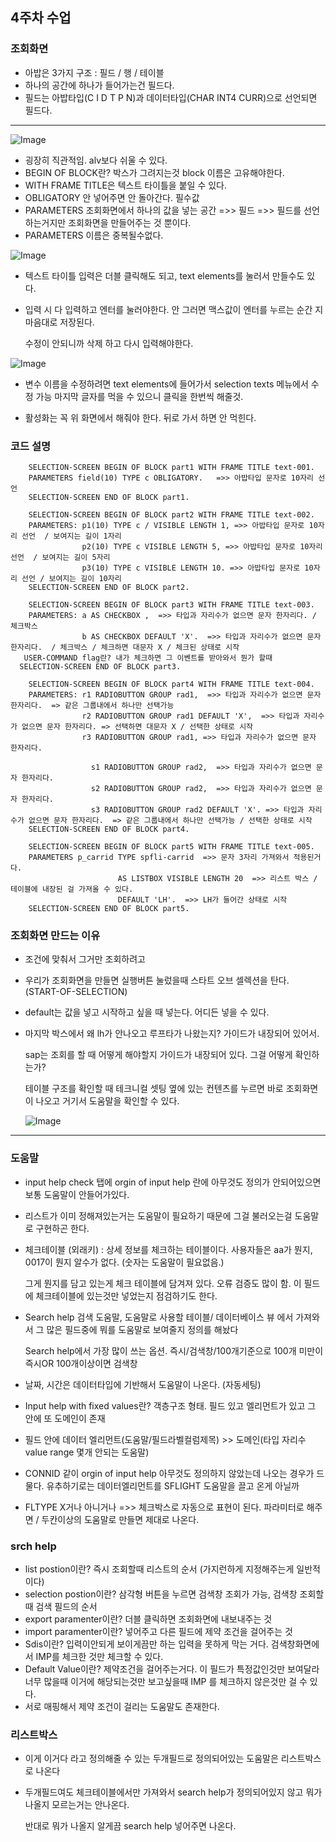 ## 4주차 수업


### 조회화면

- 아밥은 3가지 구조 : 필드 / 행 / 테이블
- 하나의 공간에 하나가 들어가는건 필드다.
- 필드는 아밥타입(C I D T P N)과 데이터타입(CHAR INT4 CURR)으로 선언되면 필드다.

*****

![Image](https://github.com/user-attachments/assets/96237d48-c671-4a9e-b596-ec8d39f69e22)


- 굉장히 직관적임. alv보다 쉬울 수 있다.
- BEGIN OF BLOCK란? 박스가 그려지는것 block 이름은 고유해야한다.
- WITH FRAME TITLE은 텍스트 타이틀을 붙일 수 있다.
- OBLIGATORY 안 넣어주면 안 돌아간다. 필수값
- PARAMETERS 조회화면에서 하나의 값을 넣는 공간  =>> 필드 =>> 필드를 선언하는거지만 조회화면을 만들어주는 것 뿐이다.
- PARAMETERS 이름은 중복될수없다.

![Image](https://github.com/user-attachments/assets/b8ece48f-8941-4010-8a1e-07c5e9849724)

- 텍스트 타이틀 입력은 더블 클릭해도 되고, text elements를 눌러서 만들수도 있다.
- 입력 시 다 입력하고 엔터를 눌러야한다. 안 그러면 맥스값이 엔터를 누르는 순간 지 마음대로 저장된다.
  
  수정이 안되니까 삭제 하고 다시 입력해야한다.

![Image](https://github.com/user-attachments/assets/ea482077-e84b-414c-9e36-8792f8c1c8ee)

- 변수 이름을 수정하려면 text elements에 들어가서 selection texts 메뉴에서 수정 가능
    마지막 글자를 먹을 수 있으니 클릭을 한번씩 해줄것.

- 활성화는 꼭 위 화면에서 해줘야 한다. 뒤로 가서 하면 안 먹힌다.

### 코드 설명
        SELECTION-SCREEN BEGIN OF BLOCK part1 WITH FRAME TITLE text-001.
        PARAMETERS field(10) TYPE c OBLIGATORY.   =>> 아밥타입 문자로 10자리 선언
        SELECTION-SCREEN END OF BLOCK part1.

        SELECTION-SCREEN BEGIN OF BLOCK part2 WITH FRAME TITLE text-002.
        PARAMETERS: p1(10) TYPE c / VISIBLE LENGTH 1, =>> 아밥타입 문자로 10자리 선언  / 보여지는 길이 1자리
                    p2(10) TYPE c VISIBLE LENGTH 5, =>> 아밥타입 문자로 10자리 선언  / 보여지는 길이 5자리
                    p3(10) TYPE c VISIBLE LENGTH 10. =>> 아밥타입 문자로 10자리 선언 / 보여지는 길이 10자리
        SELECTION-SCREEN END OF BLOCK part2.

        SELECTION-SCREEN BEGIN OF BLOCK part3 WITH FRAME TITLE text-003.
        PARAMETERS: a AS CHECKBOX ,  =>> 타입과 자리수가 없으면 문자 한자리다. / 체크박스
                    b AS CHECKBOX DEFAULT 'X'.  =>> 타입과 자리수가 없으면 문자 한자리다.  / 체크박스 / 체크하면 대문자 X / 체크된 상태로 시작
       USER-COMMAND flag란? 내가 체크하면 그 이벤트를 받아와서 뭔가 할때 
      SELECTION-SCREEN END OF BLOCK part3.

        SELECTION-SCREEN BEGIN OF BLOCK part4 WITH FRAME TITLE text-004.
        PARAMETERS: r1 RADIOBUTTON GROUP rad1,  =>> 타입과 자리수가 없으면 문자 한자리다.  => 같은 그룹내에서 하나만 선택가능
                    r2 RADIOBUTTON GROUP rad1 DEFAULT 'X',  =>> 타입과 자리수가 없으면 문자 한자리다. => 선택하면 대문자 X / 선택한 상태로 시작
                    r3 RADIOBUTTON GROUP rad1, =>> 타입과 자리수가 없으면 문자 한자리다. 

                      s1 RADIOBUTTON GROUP rad2,  =>> 타입과 자리수가 없으면 문자 한자리다. 
                      s2 RADIOBUTTON GROUP rad2,  =>> 타입과 자리수가 없으면 문자 한자리다. 
                      s3 RADIOBUTTON GROUP rad2 DEFAULT 'X'. =>> 타입과 자리수가 없으면 문자 한자리다.  => 같은 그룹내에서 하나만 선택가능 / 선택한 상태로 시작
        SELECTION-SCREEN END OF BLOCK part4.

        SELECTION-SCREEN BEGIN OF BLOCK part5 WITH FRAME TITLE text-005.
        PARAMETERS p_carrid TYPE spfli-carrid  =>> 문자 3자리 가져와서 적용된거다.
                            AS LISTBOX VISIBLE LENGTH 20  =>> 리스트 박스 / 테이블에 내장된 걸 가져올 수 있다.
                            DEFAULT 'LH'.  =>> LH가 들어간 상태로 시작
        SELECTION-SCREEN END OF BLOCK part5.


### 조회화면 만드는 이유

- 조건에 맞춰서 그거만 조회하려고
- 우리가 조회화면을 만들면 실행버튼 눌렀을때 스타트 오브 셀렉션을 탄다. (START-OF-SELECTION)
- default는 값을 넣고 시작하고 싶을 때 넣는다. 어디든 넣을 수 있다.
- 마지막 박스에서 왜 lh가 안나오고 루프타가 나왔는지? 가이드가 내장되어 있어서.

  sap는 조회를 할 때 어떻게 해야할지 가이드가 내장되어 있다. 그걸 어떻게 확인하는가?

  테이블 구조를 확인할 때 테크니컬 셋팅 옆에 있는 컨텐츠를 누르면 바로 조회화면이 나오고 거기서 도움말을 확인할 수 있다.

  ![Image](https://github.com/user-attachments/assets/76499e41-2687-4731-86fc-83518f59cdeb)

*****

### 도움말

- input help check 탭에 orgin of input help 란에 아무것도 정의가 안되어있으면 보통 도움말이 안들어가있다.
- 리스트가 이미 정해져있는거는 도움말이 필요하기 때문에 그걸 불러오는걸 도움말로 구현하곤 한다.
- 체크테이블 (외래키) : 상세 정보를 체크하는 테이블이다.
  사용자들은 aa가 뭔지, 0017이 뭔지 알수가 없다. (숫자는 도움말이 필요없음.) 

  그게 뭔지를 담고 있는게 체크 테이블에 담겨져 있다. 오류 검증도 많이 함. 이 필드에 체크테이블에 있는것만 넣었는지 점검하기도 한다.

- Search help 검색 도움말, 
  도움말로 사용할 테이블/ 데이터베이스 뷰 에서 가져와서 그 많은 필드중에 뭐를 도움말로 보여줄지 정의를 해놨다

  Search help에서 가장 많이 쓰는 옵션. 즉시/검색창/100개기준으로 100개 미만이 즉시OR 100개이상이면 검색창

- 날짜, 시간은 데이터타입에 기반해서 도움말이 나온다. (자동세팅)
- Input help with fixed values란? 객층구조 형태. 필드 있고 엘리먼트가 있고 그 안에 또 도메인이 존재
- 필드 안에 데이터 엘리먼트(도움말/필드라벨컬럼제목)  >> 도메인(타입 자리수 value range 몇개 안되는 도움말)
- CONNID 같이 orgin of input help  아무것도 정의하지 않았는데 나오는 경우가 드물다. 유추하기로는 데이터엘리먼트를 SFLIGHT 도움말을 끌고 온게 아닐까
- FLTYPE X거나 아니거나 =>> 체크박스로 자동으로 표현이 된다. 파라미터로 해주면 / 두칸이상의 도움말로 만들면 제대로 나온다.


### srch help

- list postion이란? 즉시 조회할때 리스트의 순서 (가지런하게 지정해주는게 일반적이다)
- selection postion이란? 삼각형 버튼을 누르면 검색창 조회가 가능, 검색창 조회할때 검색 필드의 순서
- export paramenter이란? 더블 클릭하면 조회화면에 내보내주는 것
- import paramenter이란? 넣어주고 다른 필드에 제약 조건을 걸어주는 것
- Sdis이란? 입력이안되게 보이게끔만 하는 입력을 못하게 막는 거다. 검색창화면에서 IMP를 체크한 것만 체크할 수 있다.
- Default Value이란? 제약조건을 걸어주는거다. 이 필드가 특정값인것만 보여달라 너무 많을때 이거에 해당되는것만 보고싶을때 IMP 를 체크하지 않은것만 걸 수 있다.
- 서로 매핑해서 제약 조건이 걸리는 도움말도 존재한다.


### 리스트박스

- 이게 이거다 라고 정의해줄 수 있는 두개필드로 정의되어있는 도움말은 리스트박스로 나온다
- 두개필드여도 체크테이블에서만 가져와서 search help가 정의되어있지 않고 뭐가 나올지 모르는거는 안나온다.

  반대로 뭐가 나올지 알게끔 search help 넣어주면 나온다.
